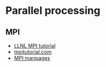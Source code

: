 # Parallel processing

## MPI
- [LLNL MPI tutorial](https://computing.llnl.gov/tutorials/mpi/)
- [mpitutorial.com](http://mpitutorial.com/tutorials/)
- [MPI manpages](http://www.mpich.org/static/docs/latest/www/)
